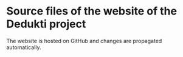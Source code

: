 Source files of the website of the Dedukti project
==================================================

The website is hosted on GitHub and changes are propagated automatically.
